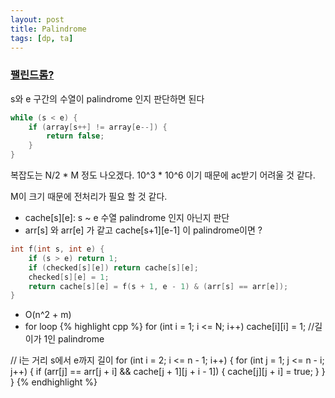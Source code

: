 ```yaml
---
layout: post
title: Palindrome
tags: [dp, ta]
---
```


### [팰린드롬?](https://www.acmicpc.net/problem/10942)
s와 e 구간의 수열이 palindrome 인지 판단하면 된다

``` cpp
while (s < e) { 
    if (array[s++] != array[e--]) { 
        return false; 
    } 
}
```

복잡도는 N/2 * M 정도 나오겠다. 10^3 * 10^6 이기 때문에 ac받기 어려울 것 같다.

M이 크기 때문에 전처리가 필요 할 것 같다. 
* cache[s][e]: s ~ e 수열 palindrome 인지 아닌지 판단
* arr[s] 와 arr[e] 가 같고 cache[s+1][e-1] 이 palindrome이면 ? 

``` cpp
int f(int s, int e) {
    if (s > e) return 1;
    if (checked[s][e]) return cache[s][e];
    checked[s][e] = 1;
    return cache[s][e] = f(s + 1, e - 1) & (arr[s] == arr[e]);
}
```
* O(n^2 + m)
* for loop
{% highlight cpp %}
for (int i = 1; i <= N; i++) 
    cache[i][i] = 1; //길이가 1인 palindrome

// i는 거리 s에서 e까지 길이 
for (int i = 2; i <= n - 1; i++) {
    for (int j = 1; j <= n - i; j++) { 
        if (arr[j] == arr[j + i] && cache[j + 1][j + i - 1]) { 
            cache[j][j + i] = true;
        }
    } 
}
{% endhighlight %}
